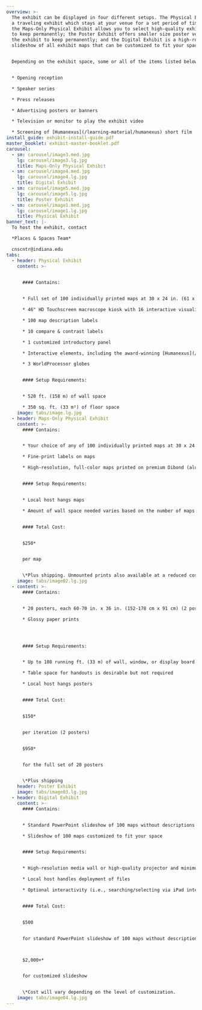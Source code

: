 ```yaml
---
overview: >-
  The exhibit can be displayed in four different setups. The Physical Exhibit is
  a traveling exhibit which stays at your venue for a set period of time;
  the Maps-Only Physical Exhibit allows you to select high-quality exhibit maps
  to keep permanently; the Poster Exhibit offers smaller size poster versions of
  the exhibit to keep permanently; and the Digital Exhibit is a high-resolution
  slideshow of all exhibit maps that can be customized to fit your space. 


  Depending on the exhibit space, some or all of the items listed below should be considered in conjunction with the exhibit:


  * Opening reception

  * Speaker series

  * Press releases

  * Advertising posters or banners

  * Television or monitor to play the exhibit video

  * Screening of [Humanexus](/learning-material/humanexus) short film
install_guide: exhibit-install-guide.pdf
master_booklet: exhibit-master-booklet.pdf
carousel:
  - sm: carousel/image3.med.jpg
    lg: carousel/image3.lg.jpg
    title: Maps-Only Physical Exhibit
  - sm: carousel/image4.med.jpg
    lg: carousel/image4.lg.jpg
    title: Digital Exhibit
  - sm: carousel/image5.med.jpg
    lg: carousel/image5.lg.jpg
    title: Poster Exhibit
  - sm: carousel/image1.med.jpg
    lg: carousel/image1.lg.jpg
    title: Physical Exhibit
banner_text: |-
  To host the exhibit, contact

  *Places & Spaces Team*

  cnscntr@indiana.edu
tabs:
  - header: Physical Exhibit
    content: >-
      

      #### Contains:


      * Full set of 100 individually printed maps at 30 x 24 in. (61 x 76 cm) each

      * 46" HD Touchscreen macroscope kiosk with 16 interactive visualizations

      * 100 map description labels

      * 10 compare & contrast labels

      * 1 customized introductory panel

      * Interactive elements, including the award-winning [Humanexus](/learning-material/humanexus) short film

      * 3 WorldProcessor globes


      #### Setup Requirements:


      * 520 ft. (158 m) of wall space

      * 350 sq. ft. (33 m²) of floor space
    image: tabs/image.lg.jpg
  - header: Maps-Only Physical Exhibit
    content: >-
      #### Contains:


      * Your choice of any of 100 individually printed maps at 30 x 24 in. (61 x 76 cm) each

      * Fine-print labels on maps

      * High-resolution, full-color maps printed on premium Dibond (aluminum composite sheet) with a french cleat backing for easy installation


      #### Setup Requirements:


      * Local host hangs maps

      * Amount of wall space needed varies based on the number of maps selected


      #### Total Cost:


      $250*


      per map


      \*Plus shipping. Unmounted prints also available at a reduced cost.
    image: tabs/image02.lg.jpg
  - content: >-
      #### Contains:


      * 20 posters, each 60-70 in. x 36 in. (152-178 cm x 91 cm) (2 posters per iteration)

      * Glossy paper prints




      #### Setup Requirements:


      * Up to 108 running ft. (33 m) of wall, window, or display board space, depending on how many iterations shown.

      * Table space for handouts is desirable but not required

      * Local host hangs posters


      #### Total Cost:


      $150*


      per iteration (2 posters)


      $950*


      for the full set of 20 posters


      \*Plus shipping
    header: Poster Exhibit
    image: tabs/image03.lg.jpg
  - header: Digital Exhibit
    content: >-
      #### Contains:


      * Standard PowerPoint slideshow of 100 maps without descriptions (titles only) or

      * Slideshow of 100 maps customized to fit your space


      #### Setup Requirements:


      * High-resolution media wall or high-quality projector and minimum 10 x 8 ft. (2.4 x 3 m) of light-colored wall space

      * Local host handles deployment of files

      * Optional interactivity (i.e., searching/selecting via iPad interface) has been implemented by some exhibit hosts.


      #### Total Cost:


      $500


      for standard PowerPoint slideshow of 100 maps without descriptions (titles only), or



      $2,000+*


      for customized slideshow


      \*Cost will vary depending on the level of customization.
    image: tabs/image04.lg.jpg
---
```

